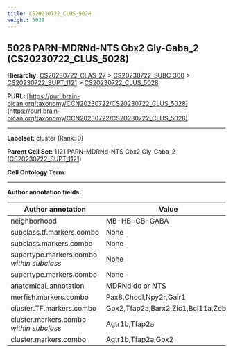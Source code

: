 ```yaml
---
title: CS20230722_CLUS_5028
weight: 5028
---
```

## 5028 PARN-MDRNd-NTS Gbx2 Gly-Gaba_2 (CS20230722_CLUS_5028)
<b>Hierarchy: </b>
[CS20230722_CLAS_27](../CS20230722_CLAS_27) >
[CS20230722_SUBC_300](../CS20230722_SUBC_300) >
[CS20230722_SUPT_1121](../CS20230722_SUPT_1121) >
[CS20230722_CLUS_5028](../CS20230722_CLUS_5028)

**PURL:** [https://purl.brain-bican.org/taxonomy/CCN20230722/CS20230722_CLUS_5028](https://purl.brain-bican.org/taxonomy/CCN20230722/CS20230722_CLUS_5028)

---


**Labelset:** cluster (Rank: 0)

**Parent Cell Set:** 1121 PARN-MDRNd-NTS Gbx2 Gly-Gaba_2 ([CS20230722_SUPT_1121](../CS20230722_SUPT_1121))



**Cell Ontology Term:** 

[MARKER GENES.]: #


---

[TRANSFERRED ANNOTATIONS.]: #


[AUTHOR ANNOTATION FIELDS.]: #


**Author annotation fields:**

| Author annotation | Value |
|-------------------|-------|
|neighborhood|MB-HB-CB-GABA|
|subclass.tf.markers.combo|None|
|subclass.markers.combo|None|
|supertype.markers.combo _within subclass_|None|
|supertype.markers.combo|None|
|anatomical_annotation|MDRNd do or NTS|
|merfish.markers.combo|Pax8,Chodl,Npy2r,Galr1|
|cluster.TF.markers.combo|Gbx2,Tfap2a,Barx2,Zic1,Bcl11a,Zeb2|
|cluster.markers.combo _within subclass_|Agtr1b,Tfap2a|
|cluster.markers.combo|Agtr1b,Tfap2a,Gbx2|
